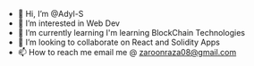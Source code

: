 - 👋 Hi, I’m @Adyl-S
- 👀 I’m interested in Web Dev
- 🌱 I’m currently learning I'm learning BlockChain Technologies
- 💞️ I’m looking to collaborate on React and Solidity Apps
- 📫 How to reach me email me @ zaroonraza08@gmail.com

<!---
Adyl-S/Adyl-S is a ✨ special ✨ repository because its `README.md` (this file) appears on your GitHub profile.
You can click the Preview link to take a look at your changes.
--->
